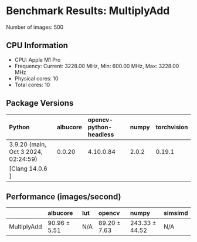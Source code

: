 # Benchmark Results: MultiplyAdd

Number of images: 500

## CPU Information

- CPU: Apple M1 Pro
- Frequency: Current: 3228.00 MHz, Min: 600.00 MHz, Max: 3228.00 MHz
- Physical cores: 10
- Total cores: 10

## Package Versions

| Python                                | albucore   | opencv-python-headless   | numpy   | torchvision   |
|:--------------------------------------|:-----------|:-------------------------|:--------|:--------------|
| 3.9.20 (main, Oct  3 2024, 02:24:59)  | 0.0.20     | 4.10.0.84                | 2.0.2   | 0.19.1        |
| [Clang 14.0.6 ]                       |            |                          |         |               |

## Performance (images/second)

|             | albucore     | lut   | opencv       | numpy          | simsimd   |
|:------------|:-------------|:------|:-------------|:---------------|:----------|
| MultiplyAdd | 90.96 ± 5.51 | N/A   | 89.20 ± 7.63 | 243.33 ± 44.52 | N/A       |
